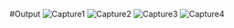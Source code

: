 #Output
![Capture1](https://github.com/user-attachments/assets/ca8ae9ba-19fd-4b47-8a74-2e346ed82a3d)
![Capture2](https://github.com/user-attachments/assets/6b92a349-156f-4cff-b931-a862fd5a0694)
![Capture3](https://github.com/user-attachments/assets/7297d511-159d-4dd2-935d-4966503e2914)
![Capture4](https://github.com/user-attachments/assets/b1f5e184-1efa-4948-9118-95f1c130ed29)
